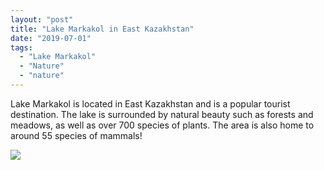 ```yaml
---
layout: "post"
title: "Lake Markakol in East Kazakhstan"
date: "2019-07-01"
tags: 
  - "Lake Markakol"
  - "Nature"
  - "nature"
---
```


Lake Markakol is located in East Kazakhstan and is a popular tourist destination. The lake is surrounded by natural beauty such as forests and meadows, as well as over 700 species of plants. The area is also home to around 55 species of mammals!

![](/assets/images/2019-07-01-lake-markakol-in-east-kazakhstan-markakol.jpg)